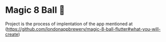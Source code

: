 
# Magic 8 Ball 🎱

Project is the process of implentation of the app mentioned at (https://github.com/londonappbrewery/magic-8-ball-flutter#what-you-will-create)


